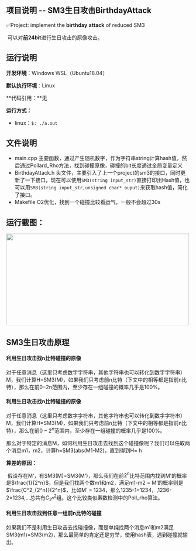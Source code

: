 ## 项目说明 -- SM3生日攻击BirthdayAttack

✅Project: implement the  **birthday** **attack** of reduced SM3

​	可以对**前24bit**进行生日攻击的原像攻击。



## 运行说明

**开发环境**：Windows WSL（Ubuntu18.04）

**默认执行环境**：Linux

**代码引用：**无

**运行方式：**

- linux：`$: ./a.out`  



## 文件说明

- main.cpp	主要函数，通过产生随机数字，作为字符串string计算hash值，然后通过Pollard_Rho方法，找到碰撞原像，碰撞的bit长度通过全局变量定义
- BirthdayAttack.h  头文件，主要引入了上一个project的sm3的接口，同时更新了一下接口，现在可以使用`SM3(string input_str)`直接打印出Hash值，也可以用`SM3(string input_str,unsigned char* ouput)`来获取hash值，简化了接口。
- Makefile      O2优化，找到一个碰撞比较看运气，一般不会超过30s



## 运行截图：

<img src="https://user-images.githubusercontent.com/105496872/180818995-8d52eb36-b372-44f8-856b-3a7ffeea4ca0.png" width="500" height="250"/>




## SM3生日攻击原理

#### 利用生日攻击找n比特碰撞的原像

​		对于任意消息（这里只考虑数字字符串，其他字符串也可以转化到数字字符串）M，我们计算H=SM3(M)，如果我们只考虑前n比特（下文中的相等都是指前n比特），那么在前0−2n范围内，至少存在一组碰撞的概率几乎是100%。



#### 利用生日攻击找n比特碰撞的原像

​		对于任意消息（这里只考虑数字字符串，其他字符串也可以转化到数字字符串）M，我们计算H=SM3(M)，如果我们只考虑前n比特（下文中的相等都是指前n比特），那么在前$0-2^{n}$范围内，至少存在一组碰撞的概率几乎是100%。

​		那么对于特定的消息M，如何利用生日攻击去找到这个碰撞像呢？我们可以任取两个消息m1，m2，计算h=SM3(abs(M1-M2)，直到得到H= h



**算差的原因：**

​		假设存在M‘，有SM3(M)=SM3(M')，那么我们在前$2^n$比特范围内找到M'的概率是$\frac{1}{2^n}$，但是我们找两个数m1和m2，满足m1-m2 = M’的概率则是$\frac{C^2_{2^n}}{2^n}$，比如M‘ = 1234，那么1235-1=1234，,1236-2=1234,...总共有$C^2_{2^n}$组。这个比较类似素数检测中的Poll_rho算法。



#### 利用生日攻击找到任意一组前n比特的碰撞

​		如果我们不是利用生日攻击去找碰撞像，而是单纯找两个消息m1和m2满足SM3(m1)=SM3(m2)，那么最简单的肯定还是穷举，使用hash表，遇到碰撞就输出。

​			



